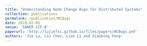 ```yaml
---
title: "Understanding Node Change Bugs for Distributed Systems"
collection: publications
permalink: /publication/NCBugs
date: 2019-02-01
venue: 'SANER CCF-B'
paperurl: 'http://lujiefsi.github.io/files/papers/NCBugs.pdf'
authors: 'Jie Lu, Liu Chen, Lian Li and Xiaobing Feng'
---
```


